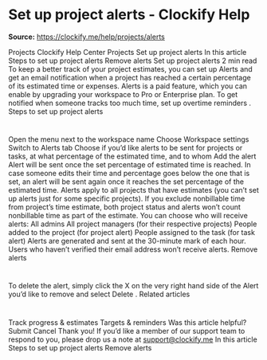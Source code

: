 # Set up project alerts - Clockify Help

**Source:** https://clockify.me/help/projects/alerts

Projects
Clockify Help Center
Projects
Set up project alerts
In this article
Steps to set up project alerts
Remove alerts
Set up project alerts
2 min read
To keep a better track of your project estimates, you can set up Alerts and get an email notification when a project has reached a certain percentage of its estimated time or expenses.
Alerts is a paid feature, which you can enable by
upgrading
your workspace to Pro or Enterprise plan.
To get notified when someone tracks too much time, set up
overtime reminders
.
Steps to set up project alerts
#
Open the menu next to the workspace name
Choose
Workspace settings
Switch to
Alerts
tab
Choose if you’d like alerts to be sent for projects or tasks, at what percentage of the estimated time, and to whom
Add the alert
Alert will be sent once the set percentage of estimated time is reached. In case someone edits their time and percentage goes below the one that is set, an alert will be sent again once it reaches the set percentage of the estimated time.
Alerts apply to all projects that have estimates (you can’t set up alerts just for some specific projects).
If you exclude nonbillable time from project’s time estimate, both project status and alerts won’t count nonbillable time as part of the estimate.
You can choose who will receive alerts:
All admins
All project managers (for their respective projects)
People added to the project (for project alert)
People assigned to the task (for task alert)
Alerts are generated and sent at the 30-minute mark of each hour.
Users who haven’t verified their email address won’t receive alerts.
Remove alerts
#
To delete the alert, simply click the
X
on the very right hand side of the
Alert
you’d like to remove and select
Delete
.
Related articles
#
Track progress & estimates
Targets & reminders
Was this article helpful?
Submit
Cancel
Thank you! If you’d like a member of our support team to respond to you, please drop us a note at support@clockify.me
In this article
Steps to set up project alerts
Remove alerts